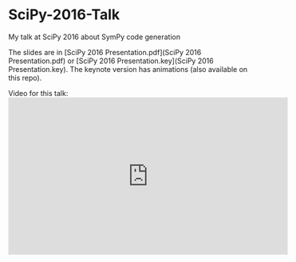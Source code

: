 # SciPy-2016-Talk
My talk at SciPy 2016 about SymPy code generation

The slides are in [SciPy 2016 Presentation.pdf](SciPy 2016 Presentation.pdf)
or [SciPy 2016 Presentation.key](SciPy 2016 Presentation.key). The keynote
version has animations (also available on this repo).


Video for this talk: <iframe width="560" height="315"
src="https://www.youtube.com/embed/nmI-cDAUjdE" frameborder="0" allowfullscreen></iframe>
